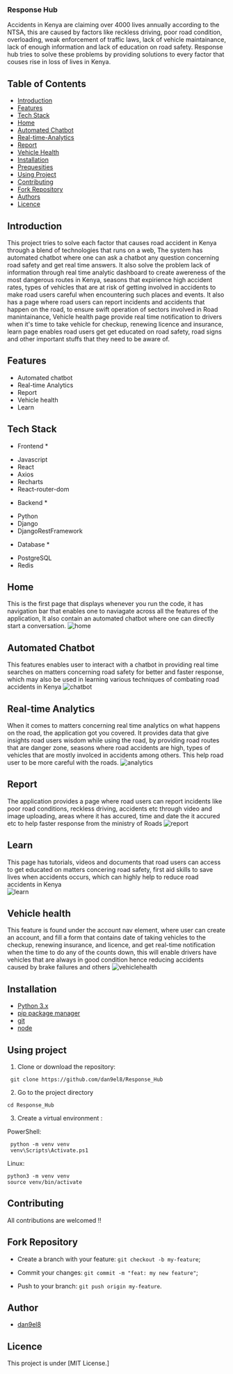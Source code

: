 ### Response Hub
 Accidents in Kenya are claiming over 4000 lives annually according to the NTSA, this  are caused by factors like reckless driving, poor road condition, overloading, weak enforcement of traffic laws, lack of vehicle maintainance, lack of enough information and lack of education on road safety. Response hub tries to solve these problems by providing solutions to every factor that couses rise in loss of lives in Kenya.

## Table of Contents
- [Introduction](#intro)
- [Features](#features)
- [Tech Stack](#tech)
- [Home](#home)
- [Automated Chatbot](#chatbot)
- [Real-time-Analytics](#analytics)
- [Report](#report)
- [Vehicle Health](#vehiclehealth)
- [Installation](#installation)
- [Prequesities](#prequesities)
- [Using Project](#project)
- [Contributing](#contributing)
- [Fork Repository](#fork)
- [Authors](#authors)
- [Licence](#licence)

## Introduction
 This project tries to solve each factor that causes road accident in Kenya through a blend of technologies that runs on a web, The system has automated chatbot where one can ask a chatbot any question concerning road safety and get real time answers. It also solve the problem lack of information through real time analytic dashboard to create awereness of the most dangerous routes in Kenya, seasons that expirience high accident rates, types of vehicles that are at risk of getting involved in accidents to make road users careful when encountering such places and events. It also has a page where road users can report incidents and accidents that happen on the road, to ensure swift operation of sectors involved in Road manintainance, Vehicle health page provide real time notification to drivers when it's time to take vehicle for checkup, renewing licence and insurance, learn page enables road users get get educated on road safety, road signs and other important stuffs that they need to be aware of.

## Features
- Automated chatbot
- Real-time Analytics
- Report 
- Vehicle health
- Learn

## Tech Stack
* Frontend *
- Javascript
- React
- Axios
- Recharts
- React-router-dom

* Backend *
- Python
- Django
- DjangoRestFramework

* Database *
- PostgreSQL
- Redis

## Home
 This is the first page that displays whenever you run the code, it has navigation bar that enables one to naviagate across all the features of the application, It also contain an automated chatbot where one can directly start a conversation.
 ![home](C:\Users\ty\Response_Hub\screenshots\homepage.png)

 ## Automated Chatbot
  This features enables user to interact with a chatbot in providing real time searches on matters concerning road safety for better and faster response, which may also be used in learning various techniques of combating road accidents in Kenya
 ![chatbot](C:\Users\ty\Response_Hub\screenshots\chatbot.png)

 ## Real-time Analytics
  When it comes to matters concerning real time analytics on what happens on the road, the application got you covered. It provides data that give insights road users wisdom while using the road, by providing road routes that are danger zone, seasons where road accidents are high, types of vehicles that are mostly involced in accidents among others. This help road user to be more careful with the roads.
 ![analytics](C:\Users\ty\Response_Hub\screenshots\analytics.png)

 ## Report
  The application provides a page where road users can report incidents like poor road conditions, reckless driving, accidents etc through video and image uploading, areas where it has accured, time and date the it accured etc to help faster response from the ministry of Roads 
 ![report](C:\Users\ty\Response_Hub\screenshots\report.png)

 ## Learn
  This page has tutorials, videos and documents that road users can access to get educated on matters concering road safety, first aid skills to save lives when accidents occurs, which can highly help to reduce road accidents in Kenya  
 ![learn](Response_Hub\screenshots\learn.png)

 ## Vehicle health
  This feature is found under the account nav element, where user can create an account, and fill a form that contains date of taking vehicles to the checkup, renewing insurance, and licence, and get real-time notification when the time to do any of the counts down, this will enable drivers have vehicles that are always in good condition hence reducing accidents caused by brake failures and others
 ![vehiclehealth](C:\Users\ty\Response_Hub\screenshots\vehiclehealth.png) 

 ## Installation
 - [Python 3.x](https://www.python.org/downloads/)
- [pip package manager](https://pip.pypa.io/en/stable/installation/)
- [git](https://git-scm.com/downloads)
- [node](https://www.node.org/downloads)

## Using project
1. Clone or download the repository:

  ` git clone https://github.com/dan9el8/Response_Hub`

  2. Go to the project directory

  ` cd Response_Hub `

  3. Create a virtual environment :

  PowerShell:
  ```
   python -m venv venv
   venv\Scripts\Activate.ps1
  ```
  
  Linux:
  ```
  python3 -m venv venv
  source venv/bin/activate
  ```

## Contributing
All contributions are welcomed !!

## Fork Repository
- Create a branch with your feature: `git checkout -b my-feature`;

- Commit your changes: `git commit -m "feat: my new feature"`;

- Push to your branch: `git push origin my-feature`.

## Author
- [dan9el8](https://www.github.com/dan9el8)

## Licence
This project is under [MIT License.]